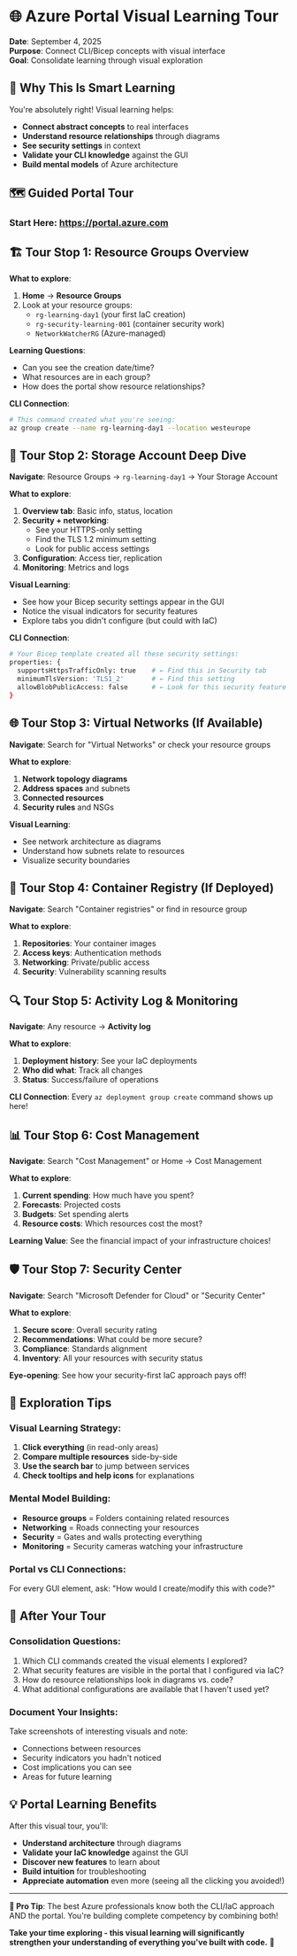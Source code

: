 # 🌐 Azure Portal Visual Learning Tour

**Date**: September 4, 2025  
**Purpose**: Connect CLI/Bicep concepts with visual interface  
**Goal**: Consolidate learning through visual exploration

## 🎯 **Why This Is Smart Learning**

You're absolutely right! Visual learning helps:
- **Connect abstract concepts** to real interfaces
- **Understand resource relationships** through diagrams
- **See security settings** in context
- **Validate your CLI knowledge** against the GUI
- **Build mental models** of Azure architecture

## 🗺️ **Guided Portal Tour**

### **Start Here**: https://portal.azure.com

## 🏗️ **Tour Stop 1: Resource Groups Overview**

**What to explore**:
1. **Home** → **Resource Groups**
2. Look at your resource groups:
   - `rg-learning-day1` (your first IaC creation)
   - `rg-security-learning-001` (container security work)
   - `NetworkWatcherRG` (Azure-managed)

**Learning Questions**:
- Can you see the creation date/time?
- What resources are in each group?
- How does the portal show resource relationships?

**CLI Connection**:
```bash
# This command created what you're seeing:
az group create --name rg-learning-day1 --location westeurope
```

## 💾 **Tour Stop 2: Storage Account Deep Dive**

**Navigate**: Resource Groups → `rg-learning-day1` → Your Storage Account

**What to explore**:
1. **Overview tab**: Basic info, status, location
2. **Security + networking**: 
   - See your HTTPS-only setting
   - Find the TLS 1.2 minimum setting
   - Look for public access settings
3. **Configuration**: Access tier, replication
4. **Monitoring**: Metrics and logs

**Visual Learning**:
- See how your Bicep security settings appear in the GUI
- Notice the visual indicators for security features
- Explore tabs you didn't configure (but could with IaC)

**CLI Connection**:
```bash
# Your Bicep template created all these security settings:
properties: {
  supportsHttpsTrafficOnly: true    # ← Find this in Security tab
  minimumTlsVersion: 'TLS1_2'       # ← Find this setting
  allowBlobPublicAccess: false      # ← Look for this security feature
}
```

## 🌐 **Tour Stop 3: Virtual Networks (If Available)**

**Navigate**: Search for "Virtual Networks" or check your resource groups

**What to explore**:
1. **Network topology diagrams**
2. **Address spaces** and subnets
3. **Connected resources**
4. **Security rules** and NSGs

**Visual Learning**:
- See network architecture as diagrams
- Understand how subnets relate to resources
- Visualize security boundaries

## 🐳 **Tour Stop 4: Container Registry (If Deployed)**

**Navigate**: Search "Container registries" or find in resource group

**What to explore**:
1. **Repositories**: Your container images
2. **Access keys**: Authentication methods
3. **Networking**: Private/public access
4. **Security**: Vulnerability scanning results

## 🔍 **Tour Stop 5: Activity Log & Monitoring**

**Navigate**: Any resource → **Activity log**

**What to explore**:
1. **Deployment history**: See your IaC deployments
2. **Who did what**: Track all changes
3. **Status**: Success/failure of operations

**CLI Connection**:
Every `az deployment group create` command shows up here!

## 📊 **Tour Stop 6: Cost Management**

**Navigate**: Search "Cost Management" or Home → Cost Management

**What to explore**:
1. **Current spending**: How much have you spent?
2. **Forecasts**: Projected costs
3. **Budgets**: Set spending alerts
4. **Resource costs**: Which resources cost the most?

**Learning Value**: 
See the financial impact of your infrastructure choices!

## 🛡️ **Tour Stop 7: Security Center**

**Navigate**: Search "Microsoft Defender for Cloud" or "Security Center"

**What to explore**:
1. **Secure score**: Overall security rating
2. **Recommendations**: What could be more secure?
3. **Compliance**: Standards alignment
4. **Inventory**: All your resources with security status

**Eye-opening**: See how your security-first IaC approach pays off!

## 🧭 **Exploration Tips**

### **Visual Learning Strategy**:
1. **Click everything** (in read-only areas)
2. **Compare multiple resources** side-by-side
3. **Use the search bar** to jump between services
4. **Check tooltips and help icons** for explanations

### **Mental Model Building**:
- **Resource groups** = Folders containing related resources
- **Networking** = Roads connecting your resources
- **Security** = Gates and walls protecting everything
- **Monitoring** = Security cameras watching your infrastructure

### **Portal vs CLI Connections**:
For every GUI element, ask: "How would I create/modify this with code?"

## 🎯 **After Your Tour**

### **Consolidation Questions**:
1. Which CLI commands created the visual elements I explored?
2. What security features are visible in the portal that I configured via IaC?
3. How do resource relationships look in diagrams vs. code?
4. What additional configurations are available that I haven't used yet?

### **Document Your Insights**:
Take screenshots of interesting visuals and note:
- Connections between resources
- Security indicators you hadn't noticed
- Cost implications you can see
- Areas for future learning

## 💡 **Portal Learning Benefits**

After this visual tour, you'll:
- **Understand architecture** through diagrams
- **Validate your IaC knowledge** against the GUI
- **Discover new features** to learn about
- **Build intuition** for troubleshooting
- **Appreciate automation** even more (seeing all the clicking you avoided!)

---

**🚀 Pro Tip**: The best Azure professionals know both the CLI/IaC approach AND the portal. You're building complete competency by combining both!

**Take your time exploring - this visual learning will significantly strengthen your understanding of everything you've built with code.** 🌟
